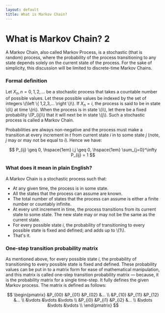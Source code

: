 ```yaml
---
layout: default
title: What is Markov Chain? 
---
```


# What is Markov Chain? 2

A Markov Chain, also called Markov Process, is a stochastic (that is random) process, where the probability of the process transitioning to any state depends solely on the current state of the process. For the sake of simplicity, this discussion will be limited to discrete-time Markov Chains.

### Formal definition
Let $X_n, n=0,1,2,...$ be a  stochastic process that takes a countable number of possible values. Let these possible values be indexed by the set of integers \\(\left \\{ 1,2,3,... \right \\}\\). If $X_{n}=i$, the process is said to be in state \\(i\\) at time \\(n\\). When the process is in state \\(i\\), let there be a fixed probability \\(P_{ij}\\) that it will next be in state \\(j\\). Such a stochastic process is called a Markov Chain.

Probabilities are always non-negative and the process must make a transition at every increment in $t$ from current state $i$ in to some state $j$ (note, $j$ may or may not be equal to $i$). Hence we have:

<div align="center">
$$ P_{ij} \geq 0, \hspace{1em} i,j \geq 0, \hspace{1em} \sum_{j=0}^\infty P_{ij} = 1 $$
</div>

### What does it mean in plain English?
A Markov Chain is a stochastic process such that:
- At any given time, the process is in some state.
- All the states that the process can assume are known.
- The total number of states that the process can assume is either a finite number or countably infinite.
- At every unit increment in time, the process transitions from its current state to some state. The new state may or may not be the same as the current state.
- For every possible state $i$, the probability of transitioning to every possible state is fixed and defined; and adds up to \\(1\\).
- That's it.


### One-step transition probability matrix
As mentioned above, for every possible state $i$, the probability of transitioning to every possible state is fixed and defined. These probability values can be put in to a matrix form for ease of mathematical manipulation, and this matrix is called one-step transition probability matrix &mdash; because, it is the probability matrix for a single time-step. It fully defines the given Markov process. The matrix is defined as follows:

<div align="center">
$$ \begin{pmatrix}
 &P_{00}  &P_{01}  &P_{02}  &... \\
 &P_{10}  &P_{11}  &P_{12}  &... \\
 &\vdots  &\vdots  &\vdots \\
 &P_{i0}  &P_{i1}  &P_{i2}  &... \\
 &\vdots  &\vdots  &\vdots \\
\end{pmatrix}
$$
</div>
